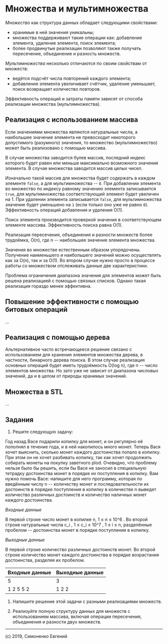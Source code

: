 # Множества и мультимножества

_Множество_ как структура данных обладает следующими свойствами:

* хранимые в ней значения уникальны;
* множества поддерживают такие операции как: добавление элемента, удаление элемента, поиск элемента;
* более продвинутые реализации позволяют также получать пересечение, объединение и разность множеств.

_Мультимножества_ несколько отличаются по своим свойствам от множеств:

* ведётся подсчёт числа повторений каждого элемента;
* добавление элемента увеличивает счётчик, удаление уменьшает, поиск возвращает количество повторов.

Эффективность операций и затраты памяти зависят от способа реализации множества (мультимножества).

## Реализация с использованием массива

Если значениями множества являются натуральные числа, а наибольшее значение элемента не превосходит
некоторого допустимого (разумного) значения, то множество (мультимножество) может быть реализовано
с помощью массива.

В случае множества заводится булев массив, последний индекс которого будет равен или меньше максимально
возможного значения элемента. В случае множества заводится массив целых чисел.

Изначально такой массив для множества будет содержать в каждом элементе `false`, а для мультимножества -- `0`.
При добавлении элемента во множество по индексу равному значению элемента записывается `true`, для 
мультимножества соответствующий элемент будет увеличен на 1. При удалении элемента записывается `false`, для
мультимножества значение будет уменьшено на `1` (если только оно уже не равно `0`). Эффективность операций 
добавления и удаления O(1).

Поиск элемента производится проверкой значения в соответствующем элементе массива. Эффективность поиска равна
O(1).

Реализация пересечения, объединения и разности множеств более трудоёмка, O(n), где n -- наибольшее значение элемента множества.

Значения во множестве естественным образом упорядочены. Получение наименьшего и наибольшего значений можно
осуществлять как за O(n), так и за O(1). Во втором случае нужно просто в процессе работы со множеством
отслеживать данные две характеристики.

Проблема ограничения диапазона значения для элементов может быть решена реализацией с помощью связных списков.
Однако такая реализация гораздо менее эффективна.

## Повышение эффективности с помощью битовых операций

...

## Реализация с помощью дерева

Альтернативное часто встречающееся решение связано с использованием для хранения элементов множества дерева,
в частности, бинарного дерева поиска. В этом случае реализация основных операций будет иметь трудоёмкость O(log n), где n -- число элементов множества. Но зато уже не зависит от диапазона числовых значений, да и
в целом от природы хранимых значений.

## Множества в STL

...

## Задания

1) Решите следующую задачу:

Год назад Васе подарили копилку для монет, и он регулярно её пополнял в течение года, и в
ней накопилось много монет. Теперь Вася хочет выяснить, сколько монет каждого
достоинства попало в копилку. При этом он не хочет разбивать копилку, так как хочет
продолжить собирать монеты на покупку заветного pIod. Очевидно, что проблему нельзя
было бы решить, если бы Вася не заносил в специальную тетрадку достоинства монет в
порядке их поступления в копилку. Вам нужно помочь Васе: напишите для него программу,
которая по введённым числу n -- количеству монет и последовательности их достоинств в
порядке поступления в копилку в количестве n выведет количество различных достоинств и
количество наличных монет каждого достоинства.

*Входные данные*

В первой строке число монет в копилке n, 1 ≤ n ≤ 10^6 . Во второй строке натуральные числа c_i ,
1 ≤ c_i ≤ 10^7 , 1 ≤ i ≤ n, разделённые пробелом -- достоинства монет в порядке поступления в
копилку.

*Выходные данные*

В первой строке количество различных достоинств монет. Во второй строке количество
монет каждого достоинства в порядке возрастания достоинства, разделяя их пробелом.

| Входные данные | Выходные данные |
|----------------|-----------------|
| 5              | 3               |
| 1 2 5 5 2      | 1 2 2           |

1) Напишите решение этой задачи с разными реализациями множеств.

1) Реализуйте полную структуру данных для множеств с использованием массива, включая операции пересечения, объединения и разности двух множеств.

***

(c) 2019, Симоненко Евгений
